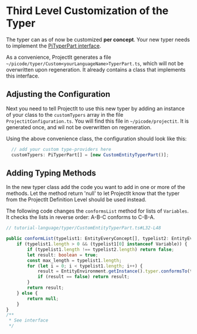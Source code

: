 
# Third Level Customization of the Typer

The typer can as of now be customized **per concept**. Your new typer needs 
to implement the [PiTyperPart interface](/060_Under_the_Hood/020_The_PiTool_Interfaces/050_PiTyper_Interface).

As a convenience, ProjectIt generates a file `~/picode/typer/Custom<yourLanguageName>TyperPart.ts`,
which will not be overwritten upon regeneration. It already contains a class that implements this interface.

## Adjusting the Configuration
Next you need to tell ProjectIt to use this new typer by adding an
instance of your class to the `customTypers` array in
the file `ProjectitConfiguration.ts`. You will find this file in `~/picode/projectit`.
It is generated once, and wil not be overwritten on regeneration.

Using the above convenience class, the configuration should look like this:

```ts
  // add your custom type-providers here
  customTypers: PiTyperPart[] = [new CustomEntityTyperPart()];
```

## Adding Typing Methods

In the new typer class add the code you want to add in one or more of the methods. Let the method return 'null'
to let ProjectIt know that the typer from the ProjectIt Definition Level should be used instead.

The following code changes the `conformsList` method for lists of `Variables`. It checks the lists in 
reverse order: A-B-C conforms to C-B-A.

```ts
// tutorial-language/typer/CustomEntityTyperPart.ts#L32-L48

public conformList(typelist1: EntityEveryConcept[], typelist2: EntityEveryConcept[]): boolean | null {
    if (typelist1.length > 0 && (typelist1[0] instanceof Variable)) {
        if (typelist1.length !== typelist2.length) return false;
        let result: boolean = true;
        const max_length = typelist1.length;
        for (let i = 0; i < typelist1.length; i++) {
            result = EntityEnvironment.getInstance().typer.conformsTo(typelist1[i], typelist2[max_length - i]);
            if (result == false) return result;
        }
        return result;
    } else {
        return null;
    }
}
/**
 * See interface
 */
```
